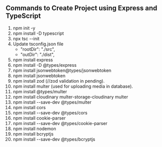 ## Commands to Create Project using Express and TypeScript

1. npm init -y
2. npm install -D typescript
3. npx tsc --init
4. Update tsconfig.json file
   - "rootDir": "./src",
   - "outDir": "./dist",
5. npm install express
6. npm install -D @types/express
7. npm install jsonwebtoken@types/jsonwebtoken
8. npm install jsonwebtoken
9. npm install zod (//zod validation in pending).
10. npm install multer (used for uploading media in database).
11. npm install @types/multer
12. npm install cloudinary multer-storage-cloudinary multer
13. npm install --save-dev @types/multer
14. npm install cors
15. npm install --save-dev @types/cors
16. npm install cookie-parser
17. npm install --save-dev @types/cookie-parser
18. npm install nodemon
19. npm install bcryptjs
20. npm install --save-dev @types/bcryptjs
